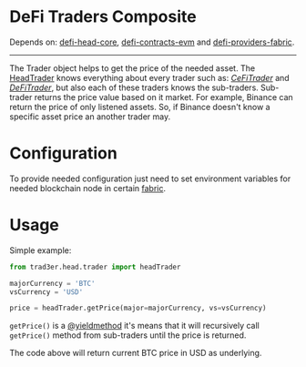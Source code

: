 # DeFi Traders Composite
Depends on: [defi-head-core](https://github.com/e183b796621afbf902067460/defi-head-core), [defi-contracts-evm](https://github.com/e183b796621afbf902067460/defi-contracts-evm) and [defi-providers-fabric](https://github.com/e183b796621afbf902067460/defi-providers-fabric).

---
The Trader object helps to get the price of the needed asset. The [HeadTrader](https://github.com/e183b796621afbf902067460/defi-traders-composite/blob/master/traders/head/trader.py) knows everything about every trader such as: [*CeFiTrader*](https://github.com/e183b796621afbf902067460/defi-traders-composite/blob/master/traders/cefi/composite/trader.py) and [*DeFiTrader*](https://github.com/e183b796621afbf902067460/defi-traders-composite/blob/master/traders/defi/composite/trader.py), but also each of these traders knows the sub-traders. Sub-trader returns the price value based on it market. For example, Binance can return the price of only listened assets. So, if Binance doesn't know a specific asset price an another trader may.

# Configuration
To provide needed configuration just need to set environment variables for needed blockchain node in certain [fabric](https://github.com/e183b796621afbf902067460/defi-providers-fabric/tree/master/providers/fabrics).

# Usage
Simple example:

```python
from trad3er.head.trader import headTrader

majorCurrency = 'BTC'
vsCurrency = 'USD'

price = headTrader.getPrice(major=majorCurrency, vs=vsCurrency)
```
`getPrice()` is a [@yieldmethod](https://github.com/e183b796621afbf902067460/defi-head-core/blob/master/head/decorators/yieldmethod.py) it's means that it will recursively call `getPrice()` method from sub-traders until the price is returned.

The code above will return current BTC price in USD as underlying. 
